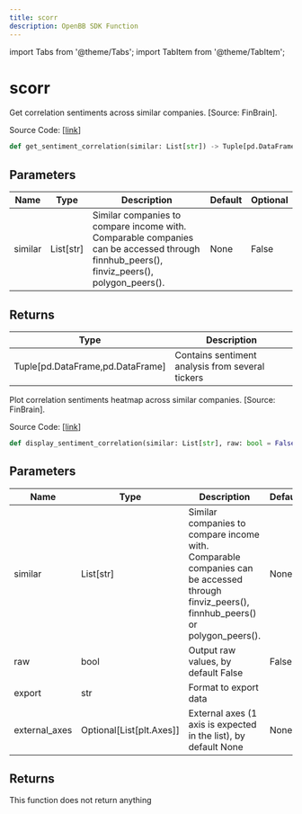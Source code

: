 ```yaml
---
title: scorr
description: OpenBB SDK Function
---
```


import Tabs from '@theme/Tabs';
import TabItem from '@theme/TabItem';

# scorr

<Tabs>
<TabItem value="model" label="Model" default>

Get correlation sentiments across similar companies. [Source: FinBrain].

Source Code: [[link](https://github.com/OpenBB-finance/OpenBBTerminal/tree/main/openbb_terminal/stocks/comparison_analysis/finbrain_model.py#L125)]

```python
def get_sentiment_correlation(similar: List[str]) -> Tuple[pd.DataFrame, pd.DataFrame]
```
## Parameters

| Name | Type | Description | Default | Optional |
| ---- | ---- | ----------- | ------- | -------- |
| similar | List[str] | Similar companies to compare income with.<br/>Comparable companies can be accessed through<br/>finnhub_peers(), finviz_peers(), polygon_peers(). | None | False |

## Returns

| Type | Description |
| ---- | ----------- |
| Tuple[pd.DataFrame,pd.DataFrame] | Contains sentiment analysis from several tickers |



</TabItem>
<TabItem value="view" label="View">

Plot correlation sentiments heatmap across similar companies. [Source: FinBrain].

Source Code: [[link](https://github.com/OpenBB-finance/OpenBBTerminal/tree/main/openbb_terminal/stocks/comparison_analysis/finbrain_view.py#L121)]

```python
def display_sentiment_correlation(similar: List[str], raw: bool = False, export: str = "", external_axes: Optional[List[matplotlib.axes._axes.Axes]] = None) -> None
```
## Parameters

| Name | Type | Description | Default | Optional |
| ---- | ---- | ----------- | ------- | -------- |
| similar | List[str] | Similar companies to compare income with.<br/>Comparable companies can be accessed through<br/>finviz_peers(), finnhub_peers() or polygon_peers(). | None | False |
| raw | bool | Output raw values, by default False | False | True |
| export | str | Format to export data |  | True |
| external_axes | Optional[List[plt.Axes]] | External axes (1 axis is expected in the list), by default None | None | True |

## Returns

This function does not return anything



</TabItem>
</Tabs>